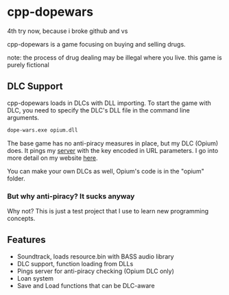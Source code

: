 # cpp-dopewars
4th try now, because i broke github and vs

cpp-dopewars is a game focusing on buying and selling drugs.

note: the process of drug dealing may be illegal where you live. this game is purely fictional

## DLC Support
cpp-dopewars loads in DLCs with DLL importing. To start the game with DLC, you need to specify the DLC's DLL file in the command line arguments.

```cmd
dope-wars.exe opium.dll
```

The base game has no anti-piracy measures in place, but my DLC (Opium) does. It pings my [server](https://penguin2233.gq/projects/cpp-dopewars/key.php) with the key encoded in URL parameters. I go into more detail on my website [here](https://penguin2233.gq/projects/cpp-dopewars).

You can make your own DLCs as well, Opium's code is in the "opium" folder.

### But why anti-piracy? It sucks anyway
Why not? This is just a test project that I use to learn new programming concepts.

## Features
- Soundtrack, loads resource.bin with BASS audio library
- DLC support, function loading from DLLs
- Pings server for anti-piracy checking (Opium DLC only)
- Loan system
- Save and Load functions that can be DLC-aware

